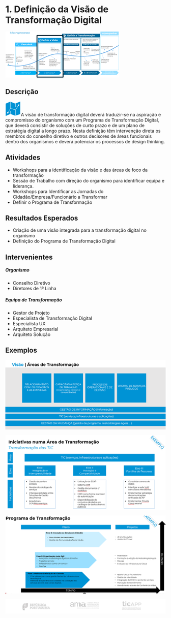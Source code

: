 ﻿# 1. Definição da Visão de Transformação Digital

![definir visao](images/definir_visao.png)

## Descrição

![programa](images/programa-transformacao.png)A visão de transformação digital deverá traduzir-se na aspiração e compromisso do organismo com um Programa de Transformação Digital, que deverá consistir de soluções de curto prazo e de um plano de estratégia digital a longo prazo. Nesta definição têm intervenção direta os membros do conselho diretivo e outros decisores de áreas funcionais dentro dos organismos e deverá potenciar os processos de design thinking.

## Atividades
* Workshops para a identificação da visão e das áreas de foco da transformação
* Sessão de Trabalho com direção do organismo para identificar equipa e liderança.
* Workshops para Identificar as Jornadas do Cidadão/Empresa/Funcionário a Transformar
* Definir o Programa de Transformação


## Resultados Esperados
* Criação de uma visão integrada para a transformação digital no organismo
* Definição do Programa  de Transformação Digital 

## Intervenientes
##### Organismo
* Conselho Diretivo
* Diretores de 1ª Linha


##### Equipa de Transformação
* Gestor de Projeto
* Especialista de Transformação Digital
* Especialista UX
* Arquiteto Empresarial
* Arquiteto Solução

## Exemplos
![áreas de transformacao](images/areas_transformacao.png) 

![Iniciativas de numa Área de Transformação](images/iniciativas_area_transformacao.png)

![roadmap](images/roadmap.png)

![rodapé](images/rodape.png)

